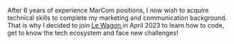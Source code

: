 After 6 years of experience MarCom positions, I now wish to acquire technical skills to complete my marketing and communication background. 
That is why I decided to join <a href="https://github.com/lewagon">Le Wagon </a>in April 2023 to learn how to code, get to know the tech ecosystem and face new challenges!

<!--

- 🔭 I’m currently working on ...
- 🌱 I’m currently learning ...
- 👯 I’m looking to collaborate on ...
- 🤔 I’m looking for help with ...
- 💬 Ask me about ...
- 📫 How to reach me: ...
- 😄 Pronouns: ...
- ⚡ Fun fact: ...
-->
